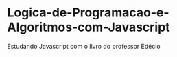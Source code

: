 # Logica-de-Programacao-e-Algoritmos-com-Javascript
Estudando Javascript com o livro do professor Edécio
